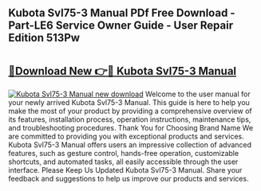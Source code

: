 ## Kubota Svl75-3 Manual PDf Free Download - Part-LE6 Service Owner Guide - User Repair Edition 513Pw

# <h2><a href="http://bc91223.oget.top/?id=Kubota+Svl75-3+Manual">🔗Download New 👉🔴 Kubota Svl75-3 Manual</a></h2>

[![Kubota Svl75-3 Manual new download](https://i.imgur.com/5g1atiW.png)](http://bc91223.oget.top/?id=Kubota+Svl75-3+Manual)
Welcome to the user manual for your newly arrived Kubota Svl75-3 Manual. This guide is here to help you make the most of your product by providing a comprehensive overview of its features, installation process, operation instructions, maintenance tips, and troubleshooting procedures. Thank You for Choosing Brand Name We are committed to providing you with exceptional products and services. Kubota Svl75-3 Manual offers users an impressive collection of advanced features, such as gesture control, hands-free operation, customizable shortcuts, and automated tasks, all easily accessible through the user interface. Please Keep Us Updated Kubota Svl75-3 Manual. Share your feedback and suggestions to help us improve our products and services.

